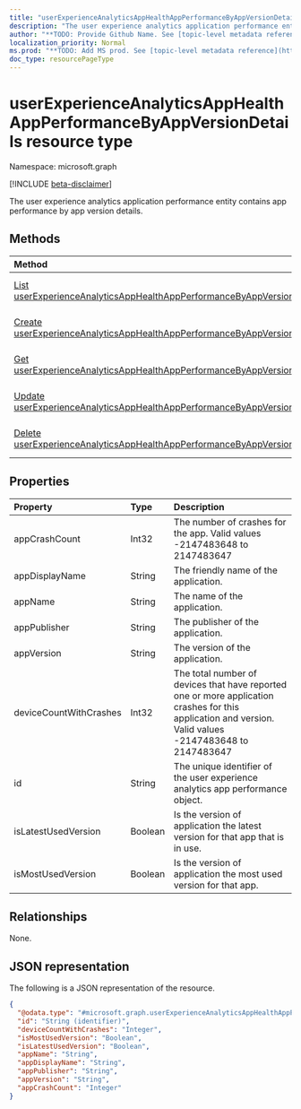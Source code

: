 ```yaml
---
title: "userExperienceAnalyticsAppHealthAppPerformanceByAppVersionDetails resource type"
description: "The user experience analytics application performance entity contains app performance by app version details."
author: "**TODO: Provide Github Name. See [topic-level metadata reference](https://msgo.azurewebsites.net/add/document/guidelines/metadata.html#topic-level-metadata)**"
localization_priority: Normal
ms.prod: "**TODO: Add MS prod. See [topic-level metadata reference](https://msgo.azurewebsites.net/add/document/guidelines/metadata.html#topic-level-metadata)**"
doc_type: resourcePageType
---
```


# userExperienceAnalyticsAppHealthAppPerformanceByAppVersionDetails resource type

Namespace: microsoft.graph

[!INCLUDE [beta-disclaimer](../../includes/beta-disclaimer.md)]

The user experience analytics application performance entity contains app performance by app version details.

## Methods
|Method|Return type|Description|
|:---|:---|:---|
|[List userExperienceAnalyticsAppHealthAppPerformanceByAppVersionDetails](../api/userexperienceanalyticsapphealthappperformancebyappversiondetails-list.md)|[userExperienceAnalyticsAppHealthAppPerformanceByAppVersionDetails](../resources/userexperienceanalyticsapphealthappperformancebyappversiondetails.md) collection|Get a list of the [userExperienceAnalyticsAppHealthAppPerformanceByAppVersionDetails](../resources/userexperienceanalyticsapphealthappperformancebyappversiondetails.md) objects and their properties.|
|[Create userExperienceAnalyticsAppHealthAppPerformanceByAppVersionDetails](../api/userexperienceanalyticsapphealthappperformancebyappversiondetails-create.md)|[userExperienceAnalyticsAppHealthAppPerformanceByAppVersionDetails](../resources/userexperienceanalyticsapphealthappperformancebyappversiondetails.md)|Create a new [userExperienceAnalyticsAppHealthAppPerformanceByAppVersionDetails](../resources/userexperienceanalyticsapphealthappperformancebyappversiondetails.md) object.|
|[Get userExperienceAnalyticsAppHealthAppPerformanceByAppVersionDetails](../api/userexperienceanalyticsapphealthappperformancebyappversiondetails-get.md)|[userExperienceAnalyticsAppHealthAppPerformanceByAppVersionDetails](../resources/userexperienceanalyticsapphealthappperformancebyappversiondetails.md)|Read the properties and relationships of a [userExperienceAnalyticsAppHealthAppPerformanceByAppVersionDetails](../resources/userexperienceanalyticsapphealthappperformancebyappversiondetails.md) object.|
|[Update userExperienceAnalyticsAppHealthAppPerformanceByAppVersionDetails](../api/userexperienceanalyticsapphealthappperformancebyappversiondetails-update.md)|[userExperienceAnalyticsAppHealthAppPerformanceByAppVersionDetails](../resources/userexperienceanalyticsapphealthappperformancebyappversiondetails.md)|Update the properties of a [userExperienceAnalyticsAppHealthAppPerformanceByAppVersionDetails](../resources/userexperienceanalyticsapphealthappperformancebyappversiondetails.md) object.|
|[Delete userExperienceAnalyticsAppHealthAppPerformanceByAppVersionDetails](../api/userexperienceanalyticsapphealthappperformancebyappversiondetails-delete.md)|None|Deletes a [userExperienceAnalyticsAppHealthAppPerformanceByAppVersionDetails](../resources/userexperienceanalyticsapphealthappperformancebyappversiondetails.md) object.|

## Properties
|Property|Type|Description|
|:---|:---|:---|
|appCrashCount|Int32|The number of crashes for the app. Valid values -2147483648 to 2147483647|
|appDisplayName|String|The friendly name of the application.|
|appName|String|The name of the application.|
|appPublisher|String|The publisher of the application.|
|appVersion|String|The version of the application.|
|deviceCountWithCrashes|Int32|The total number of devices that have reported one or more application crashes for this application and version. Valid values -2147483648 to 2147483647|
|id|String|The unique identifier of the user experience analytics app performance object.|
|isLatestUsedVersion|Boolean|Is the version of application the latest version for that app that is in use.|
|isMostUsedVersion|Boolean|Is the version of application the most used version for that app.|

## Relationships
None.

## JSON representation
The following is a JSON representation of the resource.
<!-- {
  "blockType": "resource",
  "keyProperty": "id",
  "@odata.type": "microsoft.graph.userExperienceAnalyticsAppHealthAppPerformanceByAppVersionDetails",
  "openType": false
}
-->
``` json
{
  "@odata.type": "#microsoft.graph.userExperienceAnalyticsAppHealthAppPerformanceByAppVersionDetails",
  "id": "String (identifier)",
  "deviceCountWithCrashes": "Integer",
  "isMostUsedVersion": "Boolean",
  "isLatestUsedVersion": "Boolean",
  "appName": "String",
  "appDisplayName": "String",
  "appPublisher": "String",
  "appVersion": "String",
  "appCrashCount": "Integer"
}
```

